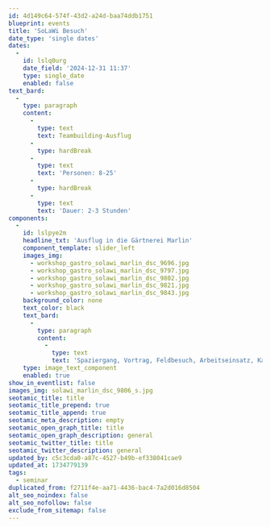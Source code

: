 ```yaml
---
id: 4d149c64-574f-43d2-a24d-baa74ddb1751
blueprint: events
title: 'SoLaWi Besuch'
date_type: 'single dates'
dates:
  -
    id: lslq0urg
    date_field: '2024-12-31 11:37'
    type: single_date
    enabled: false
text_bard:
  -
    type: paragraph
    content:
      -
        type: text
        text: Teambuilding-Ausflug
      -
        type: hardBreak
      -
        type: text
        text: 'Personen: 8-25'
      -
        type: hardBreak
      -
        type: text
        text: 'Dauer: 2-3 Stunden'
components:
  -
    id: lslpye2m
    headline_txt: 'Ausflug in die Gärtnerei Marlin'
    component_template: slider_left
    images_img:
      - workshop_gastro_solawi_marlin_dsc_9696.jpg
      - workshop_gastro_solawi_marlin_dsc_9797.jpg
      - workshop_gastro_solawi_marlin_dsc_9802.jpg
      - workshop_gastro_solawi_marlin_dsc_9821.jpg
      - workshop_gastro_solawi_marlin_dsc_9843.jpg
    background_color: none
    text_color: black
    text_bard:
      -
        type: paragraph
        content:
          -
            type: text
            text: 'Spaziergang, Vortrag, Feldbesuch, Arbeitseinsatz, Kaffee & Kuchen'
    type: image_text_component
    enabled: true
show_in_eventlist: false
images_img: solawi_marlin_dsc_9806_s.jpg
seotamic_title: title
seotamic_title_prepend: true
seotamic_title_append: true
seotamic_meta_description: empty
seotamic_open_graph_title: title
seotamic_open_graph_description: general
seotamic_twitter_title: title
seotamic_twitter_description: general
updated_by: c5c3cda0-a87c-4527-b49b-ef338041cae9
updated_at: 1734779139
tags:
  - seminar
duplicated_from: f2711f4e-aa71-4436-bac4-7a2d016d8504
alt_seo_noindex: false
alt_seo_nofollow: false
exclude_from_sitemap: false
---
```

